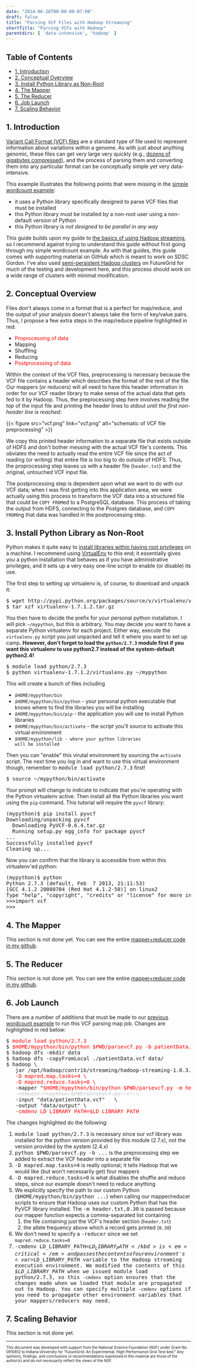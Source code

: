 ```yaml
---
date: "2014-06-28T00:00:00-07:00"
draft: false
title: "Parsing VCF Files with Hadoop Streaming"
shortTitle: "Parsing VCFs with Hadoop"
parentdirs: [ 'data-intensive', 'hadoop' ]
---
```


## Table of Contents

* [1. Introduction](#intro)
* [2. Conceptual Overview](#overview)
* [3. Install Python Library as Non-Root](#venv)
* [4. The Mapper](#shuffle)
* [5. The Reducer](#reducer)
* [6. Job Launch](#launch)
* [7. Scaling Behavior](#performance)

## <a name="intro"></a>1. Introduction

[Variant Call Format (VCF) files][vcf format] are a standard type of file used
to represent information about variations within a genome.  As with just about
anything genomic, these files can get very large very quickly (e.g., 
[dozens of gigabytes compressed][vcf repository]), and the process of
parsing them and converting them into any particular format can be conceptually
simple yet very data-intensive.

This example illustrates the following points that were missing in the
[simple wordcount example][hadoop streaming tutorial]:

* it uses a Python library specifically designed to parse VCF files that must be installed
* this Python library must be installed by a non-root user using a non-default version of Python
* this Python library is _not designed to be parallel in any way_

This guide builds upon my guide to [the basics of using Hadoop streaming][hadoop streaming tutorial],
so I recommend against trying to understand this guide without first going
through my simple wordcount example.  As with that guides, this guide comes
with supporting material on GitHub which is meant to work on SDSC Gordon.  I've
also used [semi-persistent Hadoop clusters][hadoop on hpc clusters] on
FutureGrid for much of the testing and development here, and this process should
work on a wide range of clusters with minimal modification.

## <a name="overview"></a>2. Conceptual Overview

Files don't always come in a format that is a perfect for map/reduce, and the
output of your analysis doesn't always take the form of key/value pairs.  Thus,
I propose a few extra steps in the map/reduce pipeline highlighted in red:

* <span style="color:red">Proprocessing of data</span>
* Mapping
* Shuffling
* Reducing
* <span style="color:red">Postprocessing of data</span>

Within the context of the VCF files, preprocessing is necessary because the
VCF file contains a header which describes the format of the rest of the file.
Our mappers (or reducers) will all need to have this header information in order
for our VCF reader library to make sense of the actual data that gets fed to it
by Hadoop.  Thus, the preprocessing step here involves reading the _top_
of the input file and printing the header lines to stdout _until the first
non-header line is reached_:

{{< figure src="vcf.png" link="vcf.png" alt="schematic of VCF file preprocessing" >}}

We copy this printed header information to a separate file that exists 
outside of HDFS and don't bother messing with the actual VCF file's contents.
This obviates the need to actually read the entire VCF file since the act of
reading (or writing) that entire file is too big to do outside of HDFS.  Thus,
the proprocessing step leaves us with a header file (<code>header.txt</code>) 
and the original, untouched VCF input file.

The postprocessing step is dependent upon what we want to do with our VCF
data; when I was first getting into this application area, we were actually
using this process to transform the VCF data into a structured file that could
be <code>COPY FROM</code>ed to a PostgreSQL database.  This process of taking
the output from HDFS, connecting to the Postgres database, and <code>COPY 
FROM</code>ing that data was handled in the postprocessing step.

## <a name="venv"></a>3. Install Python Library as Non-Root

Python makes it quite easy to [install libraries within having root privileges][install python without root]
on a machine.  I recommend using [VirtualEnv][virtualenv] to this end; it
essentially gives you a python installation that behaves as if you have
administrative privileges, and it sets up a very easy one-line script
to enable (or disable) its use.

The first step to setting up virtualenv is, of course, to download and
unpack it:

<pre>
$ <kbd>wget http://pypi.python.org/packages/source/v/virtualenv/virtualenv-1.7.1.2.tar.gz</kbd>
$ <kbd>tar xzf virtualenv-1.7.1.2.tar.gz</kbd>
</pre>

You then have to decide the prefix for your personal python installation.  I
will pick <code>~/mypython</code>, but this is arbitrary.  You may decide you
want to have a separate Python virtualenv for each project.  Either way, execute
the <code>virtualenv.py</code> script you just unpacked and tell it where you
want to set up camp.  **However, don't forget to load the 
<code>python/2.7.3</code> module first if you want this virtualenv to use 
python2.7 instead of the system-default python2.4!**

<pre>
$ <kbd>module load python/2.7.3</kbd>
$ <kbd>python virtualenv-1.7.1.2/virtualenv.py ~/mypython</kbd>
</pre>

This will create a bunch of files including

* <code><var>$HOME</var>/mypython/bin</code>
* <code><var>$HOME</var>/mypython/bin/python</code> - your personal python executable that knows where to find the libraries you will be installing
* <code><var>$HOME</var>/mypython/bin/pip</code> - the application you will use to install Python libraries
* <code><var>$HOME</var>/mypython/bin/activate</code> - the script you'll source to activate this virtual environment
* <code><var>$HOME</var>/mypython/lib - where your python libraries will be installed</code>

Then you can "enable" this virutal environment by sourcing the 
<code>activate</code> script.  The next time you log in and want to use this
virtual environment though, remember to <kbd>module load python/2.7.3</kbd>
first!

<pre>
$ <kbd>source ~/mypython/bin/activate</kbd>
</pre>

Your prompt will change to indicate to indicate that you're operating with
the Python virtualenv active.  Then install all the Python libraries you want
using the <code>pip</code> command.  This tutorial will require the <code>pyvcf</code>
library:

<pre>
(mypython)$ <kbd>pip install pyvcf</kbd>
Downloading/unpacking pyvcf
  Downloading PyVCF-0.6.4.tar.gz
  Running setup.py egg_info for package pyvcf
...
Successfully installed pyvcf
Cleaning up...
</pre>

Now you can confirm that the library is accessible from within this 
virtualenv'ed python:

<pre>
(mypython)$ <kbd>python</kbd>
Python 2.7.3 (default, Feb  7 2013, 21:11:53) 
[GCC 4.1.2 20080704 (Red Hat 4.1.2-50)] on linux2
Type "help", "copyright", "credits" or "license" for more information.
&gt;&gt;&gt;<kbd>import vcf</kbd>
&gt;&gt;&gt;
</pre>

## <a name="shuffle"></a>4. The Mapper

This section is not done yet.  You can see the entire [mapper+reducer code
in my github][vcfparser code].

## <a name="reducer"></a>5. The Reducer

This section is not done yet.  You can see the entire [mapper+reducer code
in my github][vcfparser code].

## <a name="launch"></a>6. Job Launch

There are a number of additions that must be made to our <a href="http://users.sdsc.edu/~glockwood/comp/hadoopstreaming.php#wordcount:run">previous wordcount example</a>
to run this VCF parsing map job.  Changes are highlighted in red below:

<pre>
$ <span style="color:red">module load python/2.7.3</span>
$ <span style="color:red">$HOME/mypython/bin/python $PWD/parsevcf.py -b patientData.vcf > header.txt</span>
$ hadoop dfs -mkdir data
$ hadoop dfs -copyFromLocal ./patientData.vcf data/
$ hadoop \
   jar /opt/hadoop/contrib/streaming/hadoop-streaming-1.0.3.jar \
   <span style="color:red">-D mapred.map.tasks=4 \</span>
   <span style="color:red">-D mapred.reduce.tasks=0 \</span>
   -mapper "<span style="color:red">$HOME/mypython/bin/python $PWD/parsevcf.py -m header.txt,0.30</span>" \
   <span style="color:#CCCCCC; text-decoration:line-through">-reducer ">python $PWD/parsevcf.py -r" \</span>
   -input "data/patientData.vcf"   \
   -output "data/output" \
   <span style="color:red">-cmdenv LD_LIBRARY_PATH=$LD_LIBRARY_PATH</span>
</pre>

The changes highlighted do the following:

1. <kbd>module load python/2.7.3</kbd> is necessary since our vcf library was
   installed for the python version provided by this module (2.7.x), not the 
   version provided by the system (2.4.x)
2. <kbd>python $PWD/parsevcf.py -b ...</kbd> is the preprocessing step we added
   to extract the VCF header into a separate file
3. <kbd>-D mapred.map.tasks=4</kbd> is really optional; it tells Hadoop that
   we would like (but won't necessarily get) four mappers
4. <kbd>-D mapred.reduce.tasks=0</kbd> is what disables the shuffle and reduce
   steps, since our example doesn't need to reduce anything
5. We explicitly specify the path to our custom Python (<kbd>$HOME/mypython/bin/python ...</kbd>) when
   calling our mapper/reducer scripts to ensure that Hadoop uses our custom 
   Python that has the PyVCF library installed.  The 
   <kbd>-m header.txt,0.30</kbd> is passed because our mapper function expects
   a comma-separated list containing
    1. the file containing just the VCF's header section (<code>header.txt</code>)
    2. the allele frequency above which a record gets printed (<code>0.30</code>)
6. We don't need to specify a <kbd>-reducer</kbd> since we set <code>mapred.reduce.tasks=0</code>
7. <kbd>-cmdenv LD_LIBRARY_PATH=$LD_LIBRARY_PATH</kbd> is <em>critical</em>
   and passes the contents of our environment's <var>$LD_LIBRARY_PATH</var>
   variable to the Hadoop streaming execution environment.  We modified the
   contents of this <var>$LD_LIBRARY_PATH</var> when we issued <kbd>module load
   python/2.7.3</kbd>, so this <code>-cmdenv</code> option ensures that the
   changes made when we loaded that module are propagated out to Hadoop.  You
   can specify multiple <code>-cmdenv</code> options if you need to propagate
   other environment variables that your mappers/reducers may need.

## <a name="performance"></a>7. Scaling Behavior

This section is not done yet.

<hr style="margin-bottom:0">

<p style="font-size:x-small">This document was developed with support from the National Science Foundation
(NSF) under Grant No. 0910812 to Indiana University for "FutureGrid: An
Experimental, High-Performance Grid Test-bed." Any opinions, findings, and
conclusions or recommendations expressed in this material are those of the
author(s) and do not necessarily reflect the views of the NSF.</p>

<!-- references -->
[vcf format]: http://www.1000genomes.org/node/101
[vcf repository]: ftp://ftp-trace.ncbi.nih.gov/1000genomes/ftp/release/20110521/
[hadoop streaming tutorial]: hadoop-streaming.md
[hadoop on hpc clusters]: hadoop-on-hpc-clusters.html
[virtualenv]: http://www.virtualenv.org/en/latest/
[install python without root]: ../../hpc-howtos/installing-without-root.html#pylib
[vcfparser code]: https://github.com/glennklockwood/hpchadoop/tree/master/vcfparser.py
